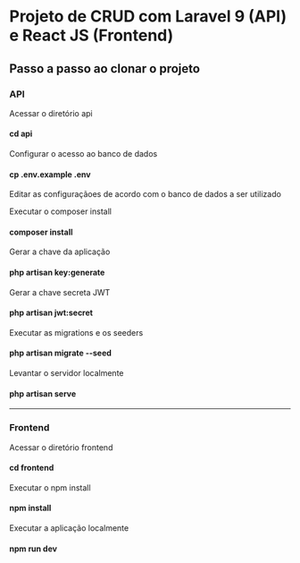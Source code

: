 # Projeto de CRUD com Laravel 9 (API) e React JS (Frontend)

## Passo a passo ao clonar o projeto

### API
Acessar o diretório api
  #### cd api
  
Configurar o acesso ao banco de dados
  #### cp .env.example .env
  Editar as configuraçãoes de acordo com o banco de dados a ser utilizado
  
Executar o composer install
#### composer install

Gerar a chave da aplicação
#### php artisan key:generate

Gerar a chave secreta JWT
#### php artisan jwt:secret

Executar as migrations e os seeders
#### php artisan migrate --seed

Levantar o servidor localmente
#### php artisan serve

<hr />

### Frontend

Acessar o diretório frontend
  #### cd frontend
    
Executar o npm install
#### npm install

Executar a aplicação localmente
#### npm run dev